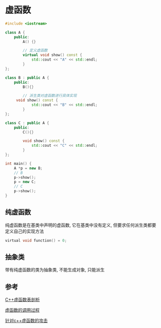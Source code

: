 <!--
 * @Description:
 * @Version: 1.0
 * @Author: DaLao
 * @Email: dalao@xxx.com
 * @Date: 2021-10-13 21:14:11
 * @LastEditors: dalao_li
 * @LastEditTime: 2023-04-16 23:09:46
-->

# 虚函数

```c++
#include <iostream>

class A {
    public:
        A() {}

        // 定义虚函数
        virtual void show() const {
            std::cout << "A" << std::endl;
        }
};

class B : public A {
    public:
        B(){}

        // 派生类对虚函数进行具体实现
     void show() const {
            std::cout << "B" << std::endl;
        }
};

class C : public A {
    public:
        C(){}

        void show() const {
            std::cout << "C" << std::endl;
        }
};

int main() {
    A *p = new B;
    // B
    p->show();
    p = new C;
    // C
    p->show();
}
```

## 纯虚函数

纯虚函数是在基类中声明的虚函数, 它在基类中没有定义, 但要求任何派生类都要定义自己的实现方法

```c
virtual void function() = 0;
```

## 抽象类

带有纯虚函数的类为抽象类, 不能生成对象, 只能派生

## 参考

[C++虚函数表剖析](https://leehao.me/C-%E8%99%9A%E5%87%BD%E6%95%B0%E8%A1%A8%E5%89%96%E6%9E%90/)

[虚函数的调用过程](https://www.cnblogs.com/a-ray-of-sunshine/p/3416031.html)

[针对c++虚函数的攻击](https://song-10.gitee.io/2020/07/11/pwn-2020-07-11-cpp-vtable/)
